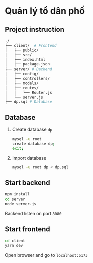 # Quản lý tổ dân phố

## Project instruction

```bash
./
├── client/  # Frontend
│   ├── public/
│   ├── src/
│   ├── index.html
│   ├── package.json
├── server/ # Backend
│   ├── config/ 
│   ├── controllers/
│   ├── models/
│   ├── routes/
│   │   └── Router.js
│   └── server.js
├── dp.sql # Database

```
## Database

1. Create database `dp`

    ```bash
    mysql -u root
    create database dp;
    exit;
    ```
2. Import database
    ```bash
    mysql -u root dp < dp.sql
    ```

## Start backend

```bash
npm install
cd server
node server.js
```
Backend listen on port `8080`

## Start frontend

```bash
cd client
yarn dev
```
Open browser and go to `localhost:5173`